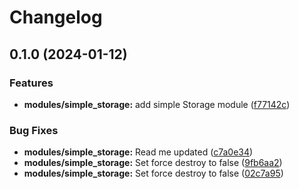 # Changelog

## 0.1.0 (2024-01-12)


### Features

* **modules/simple_storage:** add simple Storage module ([f77142c](https://github.com/akhilmohan/terraformrelease/commit/f77142caeda8629e657e93d2cc024875dad3c7d1))


### Bug Fixes

* **modules/simple_storage:** Read me updated ([c7a0e34](https://github.com/akhilmohan/terraformrelease/commit/c7a0e34c02ba3fd315b3dabe820cb4d11ddf7c05))
* **modules/simple_storage:** Set force destroy to false ([9fb6aa2](https://github.com/akhilmohan/terraformrelease/commit/9fb6aa287472997e3f3ca80732bce1c1caee013e))
* **modules/simple_storage:** Set force destroy to false ([02c7a95](https://github.com/akhilmohan/terraformrelease/commit/02c7a9502d5ef948dbc6f8871ade1077ed90bdaa))
